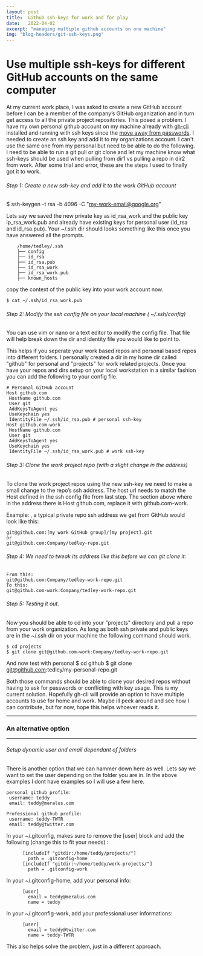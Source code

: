 ```yaml
---
layout: post
title:  Github ssh-keys for work and for play
date:   2022-04-02
excerpt: "managing multiple github accounts on one machine"  
img: "blog-headers/git-ssh-keys.png" 
---
```

# Use multiple ssh-keys for different GitHub accounts on the same computer

At my current work place, I was asked to create a new GitHub account before I can be a member of the company’s GitHub organization and in turn get access to all the private project repositories. This posed a problem. I have my own personal github account on my machine already with [gh-cli](https://cli.github.com/) installed and running with ssh keys since the [move away from passwords](https://www.zdnet.com/article/github-shifts-away-from-passwords-with-security-key-support-for-ssh-git-operations/). I needed to create an ssh key and add it to my organizations account. I can't use the same one from my personal but need to be able to do the following.
I need to be able to run a git pull or git clone and let my machine know what ssh-keys should be used when pulling from dir1 vs pulling a repo in dir2 from work. 
After some trial and error, these are the steps I used to finally got it to work.


###### Step 1: Create a new ssh-key and add it to the work GitHub account

$ ssh-keygen -t rsa -b 4096 -C "my-work-email@google.org"

Lets say we saved the new private key as id_rsa_work and the public key ip_rsa_work.pub and already have existing keys 
for personal user (id_rsa and id_rsa.pub).
Your ~/.ssh dir should looks something like this once you have answered all the prompts. 
```
    /home/tedley/.ssh
    ├── config
    ├── id_rsa 
    ├── id_rsa.pub
    ├── id_rsa_work
    ├── id_rsa_work.pub
    ├── known_hosts 
```
copy the context of the public key into your work account now. 

    $ cat ~/.ssh/id_rsa_work.pub


###### Step 2: Modify the ssh config file on your local machine ( ~/.ssh/config)

You can use vim or nano or a text editor to modify the config file. That file will help break down the dir and 
identity file you would like to point to. 

This helps if you seperate your work based repos and personal based repos into different folders. 
I personally created a dir in my home dir called "github" for personal and "projects" for work related projects. 
Once you have your repos and dirs setup on your local workstation in a similar fashion you can add the following 
to your config file.

```
# Personal GitHub account
Host github.com
 HostName github.com
 User git
 AddKeysToAgent yes
 UseKeychain yes
 IdentityFile ~/.ssh/id_rsa.pub # personal ssh-key
Host github.com-work
 HostName github.com
 User git
 AddKeysToAgent yes
 UseKeychain yes
 IdentityFile ~/.ssh/id_rsa_work.pub # work ssh-key
```

###### Step 3: Clone the work project repo (with a slight change in the address)

To clone the work project repos using the new ssh-key we need to make a small change to the repo’s ssh address. The host url needs to match the Host defined in the ssh config file from last step. The section above where in the address there is Host github.com, replace it with github.com-work.

Example: , a typical private repo ssh address we get from GitHub would look like this:

    git@github.com:[my work GitHub group]/[my project].git
    or
    git@github.com:Company/tedley-repo.git

###### Step 4: We need to tweak its address like this before we can git clone it:

    From this:
    git@github.com:Company/tedley-work-repo.git
    To this: 
    git@github.com-work:Company/tedley-work-repo.git

###### Step 5: Testing it out. 
Now you should be able to cd into your "projects" directory and pull a repo from your work organization. 
As long as both ssh private and public keys are in the ~/.ssh dir on your machine the following command should work. 

    $ cd projects 
    $ git clone git@github.com-work:Company/tedley-work-repo.git

And now test with personal 
    $ cd github 
    $ git clone git@github.com:tedley/my-personal-repo.git

Both those commands should be able to clone your desired repos without having to ask for passwords or conflicting with key usage. 
This is my current solution. Hopefully gh-cli will provide an option to have multiple accounts to use for home and work. Maybe ill peek around and 
see how I can contribute, but for now, hope this helps whoever reads it. 

___
### An alternative option 
___
###### Setup dynamic user and email dependant of folders 

There is another option that we can hammer down here as well. Lets say we want to set the user depending on the folder you are in. In the above examples 
I dont have examples so I will use a few here. 
```
personal github profile: 
 username: teddy
 email: teddy@meralus.com

Professional github profile: 
 username: teddy-TWTR
 email: teddy@twitter.com 
```

In your ~/.gitconfig, makes sure to remove the [user] block and add the following (change this to fit your needs) :
```
      [includeIf "gitdir:/home/teddy/projects/"]
      	path = .gitconfig-home
      [includeIf "gitdir:~/home/teddy/work-projects/"]
      	path = .gitconfig-work
````
In your ~/.gitconfig-home, add your personal info:
```
      [user]
      	email = teddy@meralus.com
      	name = teddy
````
 In your ~/.gitconfig-work, add your professional user informations:
```
      [user]
      	email = teddy@twitter.com 
      	name = teddy-TWTR
```
This also helps solve the problem, just in a different approach. 